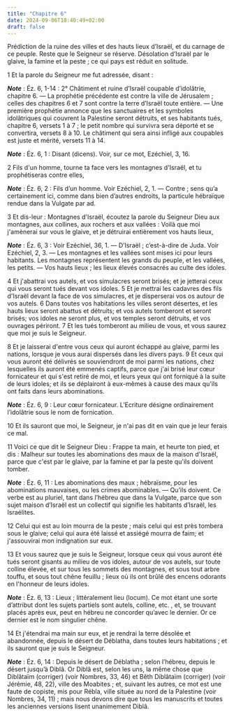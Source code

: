 ```yaml
---
title: "Chapitre 6"
date: 2024-09-06T18:40:49+02:00
draft: false
---
```



Prédiction de la ruine des villes et des hauts lieux d’Israël, et du carnage de ce peuple.
Reste que le Seigneur se réserve.
Désolation d’Israël par le glaive, la famine et la peste ; ce qui pays est réduit en solitude.


1 Et la parole du Seigneur me fut adressée, disant :

***Note*** :  Éz. 6, 1-14 : 2° Châtiment et ruine d’Israël coupable d’idolâtrie, chapitre 6. ― La prophétie précédente est contre la ville de Jérusalem ; celles des chapitres 6 et 7 sont contre la terre d’Israël toute entière. ― Une première prophétie annonce que les sanctuaires et les symboles idolâtriques qui couvrent la Palestine seront détruits, et ses habitants tués, chapitre 6, versets 1 à 7 ; le petit nombre qui survivra sera déporté et se convertira, versets 8 à 10. Le châtiment qui sera ainsi infligé aux coupables est juste et mérité, versets 11 à 14.

***Note*** :  Éz. 6, 1 : Disant (dicens). Voir, sur ce mot, Ezéchiel, 3, 16.

2 Fils d'un homme, tourne ta face vers les montagnes d'Israël, et tu prophétiseras contre elles,

***Note*** :  Éz. 6, 2 : Fils d’un homme. Voir Ezéchiel, 2, 1. ― Contre ; sens qu’a certainement ici, comme dans bien d’autres endroits, la particule hébraïque rendue dans la Vulgate par ad.

3 Et dis-leur : Montagnes d'Israël, écoutez la parole du Seigneur Dieu aux montagnes, aux collines, aux rochers et aux vallées : Voilà que moi j'amènerai sur vous le glaive, et je détruirai entièrement vos hauts lieux,

***Note*** :  Éz. 6, 3 : Voir Ezéchiel, 36, 1. ― D’Israël ; c’est-à-dire de Juda. Voir Ezéchiel, 2, 3. ― Les montagnes et les vallées sont mises ici pour leurs habitants. Les montagnes représentent les grands du peuple, et les vallées, les petits. ― Vos hauts lieux ; les lieux élevés consacrés au culte des idoles.


4 Et j'abattrai vos autels, et vos simulacres seront brisés; et je jetterai ceux qui vous seront tués devant vos idoles. 5 Et je mettrai les cadavres des fils d'Israël devant la face de vos simulacres, et je disperserai vos os autour de vos autels. 6 Dans toutes vos habitations les villes seront désertes, et les hauts lieux seront abattus et détruits; et vos autels tomberont et seront brisés; vos idoles ne seront plus, et vos temples seront détruits, et vos ouvrages périront. 7 Et les tués tomberont au milieu de vous, et vous saurez que moi je suis le Seigneur.


8 Et je laisserai d'entre vous ceux qui auront échappé au glaive, parmi les nations, lorsque je vous aurai dispersés dans les divers pays. 9 Et ceux qui vous auront été délivrés se souviendront de moi parmi les nations, chez lesquelles ils auront été emmenés captifs, parce que j'ai brisé leur cœur fornicateur et qui s'est retiré de moi, et leurs yeux qui ont forniqué à la suite de leurs idoles; et ils se déplairont à eux-mêmes à cause des maux qu'ils ont faits dans leurs abominations.

***Note*** :  Éz. 6, 9 : Leur cœur fornicateur. L’Ecriture désigne ordinairement l’idolâtrie sous le nom de fornication.

10 Et ils sauront que moi, le Seigneur, je n'ai pas dit en vain que je leur ferais ce mal.


11 Voici ce que dit le Seigneur Dieu : Frappe ta main, et heurte ton pied, et dis : Malheur sur toutes les abominations des maux de la maison d'Israël, parce que c'est par le glaive, par la famine et par la peste qu'ils doivent tomber.

***Note*** :  Éz. 6, 11 : Les abominations des maux ; hébraïsme, pour les abominations mauvaises, ou les crimes abominables. ― Qu’ils doivent. Ce verbe est au pluriel, tant dans l’hébreu que dans la Vulgate, parce que son sujet maison d’Israël est un collectif qui signifie les habitants d’Israël, les Israélites.

12 Celui qui est au loin mourra de la peste ; mais celui qui est près tombera sous le glaive; celui qui aura été laissé et assiégé mourra de faim; et j'assouvirai mon indignation sur eux.


13 Et vous saurez que je suis le Seigneur, lorsque ceux qui vous auront été tués seront gisants au milieu de vos idoles, autour de vos autels, sur toute colline élevée, et sur tous les sommets des montagnes, et sous tout arbre touffu, et sous tout chêne feuillu ; lieux où ils ont brûlé des encens odorants en l'honneur de leurs idoles.

***Note*** :  Éz. 6, 13 : Lieux ; littéralement lieu (locum). Ce mot étant une sorte d’attribut dont les sujets partiels sont autels, colline, etc. , et, se trouvant placés après eux, peut en hébreu ne concorder qu’avec le dernier. Or ce dernier est le nom singulier chêne.

14 Et j'étendrai ma main sur eux, et je rendrai la terre désolée et abandonnée, depuis le désert de Déblatha, dans toutes leurs habitations ; et ils sauront que je suis le Seigneur.

***Note*** :  Éz. 6, 14 : Depuis le désert de Déblatha ; selon l’hébreu, depuis le désert jusqu’à Diblâ. Or Diblâ est, selon les uns, la même chose que Diblâtaïm (corriger) (voir Nombres, 33, 46) et Bêth Diblâtaïm (corriger) (voir Jérémie, 48, 22), ville des Moabites ; et, suivant les autres, ce mot est une faute de copiste, mis pour Rébla, ville située au nord de la Palestine (voir Nombres, 34, 11) ; mais nous devons dire que tous les manuscrits et toutes les anciennes versions lisent unanimement Diblâ.

